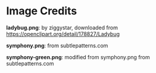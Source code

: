 Image Credits
===========

**ladybug.png**: by ziggystar, downloaded from https://openclipart.org/detail/178827/Ladybug

**symphony.png**: from subtlepatterns.com

**symphony-green.png**: modified from symphony.png from subtlepatterns.com